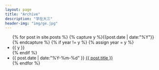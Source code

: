 ```yaml
---
layout: page
title: "Archive"
description: "学在大三"
header-img: "img/ge.jpg"
---
```


<!-- <center>
    <p><img src="http://upload-images.jianshu.io/upload_images/3001083-30125fcb9b03aa58.jpg?imageMogr2/auto-orient/strip%7CimageView2/2/w/1240" align="center"></p>
</center>
 -->
<ul class="listing">
{% for post in site.posts %}
  {% capture y %}{{post.date | date:"%Y"}}{% endcapture %}
  {% if year != y %}
    {% assign year = y %}
    <li class="listing-seperator">{{ y }}</li>
  {% endif %}
  <li class="listing-item">
    <time datetime="{{ post.date | date:"%Y-%m-%d" }}">{{ post.date | date:"%Y-%m-%d" }}</time>
    <a href="{{ post.url }}" title="{{ post.title }}">{{ post.title }}</a>
  </li>
{% endfor %}
</ul>